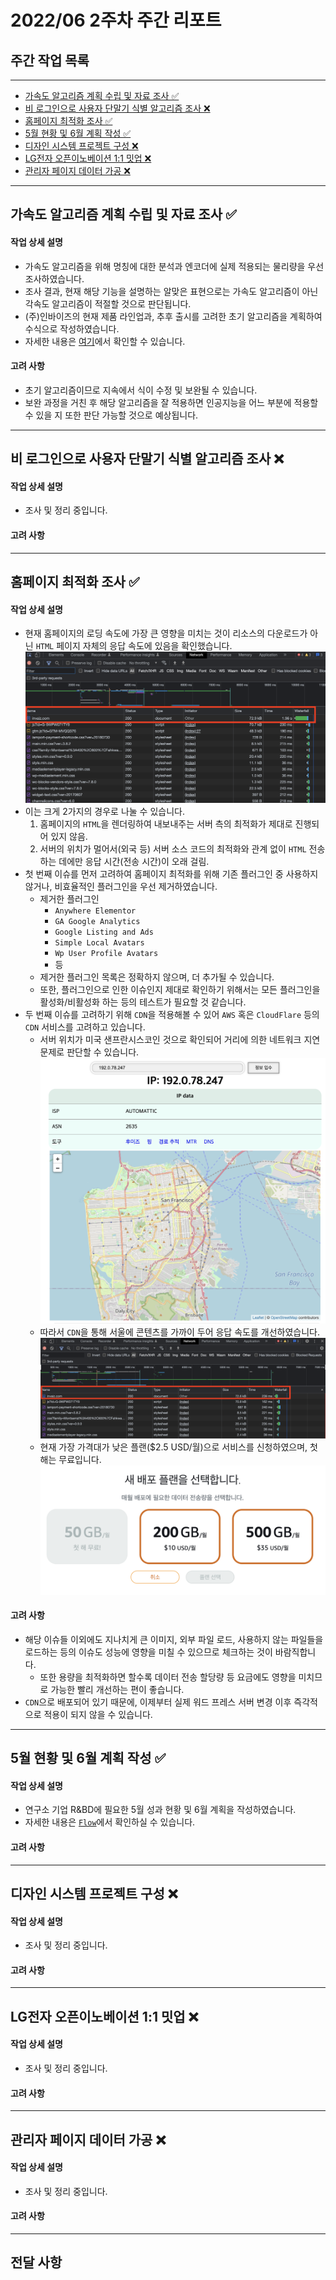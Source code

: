 # 2022/06 2주차 주간 리포트

## 주간 작업 목록

---

- [가속도 알고리즘 계획 수립 및 자료 조사 ✅](#가속도-알고리즘-계획-수립-및-자료-조사-)
- [비 로그인으로 사용자 단말기 식별 알고리즘 조사 ❌](#비-로그인으로-사용자-단말기-식별-알고리즘-조사-)
- [홈페이지 최적화 조사 ✅](#홈페이지-최적화-조사-)
- [5월 현황 및 6월 계획 작성 ✅](#5월-현황-및-6월-계획-작성-)
- [디자인 시스템 프로젝트 구성 ❌](#디자인-시스템-프로젝트-구성-)
- [LG전자 오픈이노베이션 1:1 밋업 ❌](#lg전자-오픈이노베이션-11-밋업-)
- [관리자 페이지 데이터 가공 ❌](#관리자-페이지-데이터-가공-)

---

## 가속도 알고리즘 계획 수립 및 자료 조사 ✅

#### 작업 상세 설명

- 가속도 알고리즘을 위해 명칭에 대한 분석과 엔코더에 실제 적용되는 물리량을 우선 조사하였습니다.
- 조사 결과, 현재 해당 기능을 설명하는 알맞은 표현으로는 가속도 알고리즘이 아닌 각속도 알고리즘이 적절할 것으로 판단됩니다.
- (주)인바이즈의 현재 제품 라인업과, 추후 출시를 고려한 초기 알고리즘을 계획하여 수식으로 작성하였습니다.
- 자세한 내용은 [여기](../../../../researchs/solutions/function_acceleration.md)에서 확인할 수 있습니다.

#### 고려 사항

- 초기 알고리즘이므로 지속에서 식이 수정 및 보완될 수 있습니다.
- 보완 과정을 거친 후 해당 알고리즘을 잘 적용하면 인공지능을 어느 부분에 적용할 수 있을 지 또한 판단 가능할 것으로 예상됩니다.

---

## 비 로그인으로 사용자 단말기 식별 알고리즘 조사 ❌

#### 작업 상세 설명

- 조사 및 정리 중입니다.

#### 고려 사항

---

## 홈페이지 최적화 조사 ✅

#### 작업 상세 설명

- 현재 홈페이지의 로딩 속도에 가장 큰 영향을 미치는 것이 리소스의 다운로드가 아닌 `HTML` 페이지 자체의 응답 속도에 있음을 확인했습니다.
  ![HTML_전달_속도](./assets/HTML_전달_속도.png)
- 이는 크게 2가지의 경우로 나눌 수 있습니다.
  1. 홈페이지의 `HTML`을 렌더링하여 내보내주는 서버 측의 최적화가 제대로 진행되어 있지 않음.
  2. 서버의 위치가 멀어서(외국 등) 서버 소스 코드의 최적화와 관계 없이 `HTML` 전송하는 데에만 응답 시간(전송 시간)이 오래 걸림.
- 첫 번째 이슈를 먼저 고려하여 홈페이지 최적화를 위해 기존 플러그인 중 사용하지 않거나, 비효율적인 플러그인을 우선 제거하였습니다.
  - 제거한 플러그인
    - `Anywhere Elementor`
    - `GA Google Analytics`
    - `Google Listing and Ads`
    - `Simple Local Avatars`
    - `Wp User Profile Avatars`
    - 등
  - 제거한 플러그인 목록은 정확하지 않으며, 더 추가될 수 있습니다.
  - 또한, 플러그인으로 인한 이슈인지 제대로 확인하기 위해서는 모든 플러그인을 활성화/비활성화 하는 등의 테스트가 필요할 것 같습니다.
- 두 번째 이슈를 고려하기 위해 `CDN`을 적용해볼 수 있어 `AWS` 혹은 `CloudFlare` 등의 `CDN` 서비스를 고려하고 있습니다.
  - 서버 위치가 미국 샌프란시스코인 것으로 확인되어 거리에 의한 네트워크 지연 문제로 판단할 수 있습니다.
    ![서버_위치](./assets/서버_위치.png)
  - 따라서 `CDN`을 통해 서울에 콘텐츠를 가까이 두어 응답 속도를 개선하였습니다.
    ![최적화_후_속도](./assets/최적화_후_속도.png)
  - 현재 가장 가격대가 낮은 플랜($2.5 USD/월)으로 서비스를 신청하였으며, 첫 해는 무료입니다.
    ![데이터_전송_할당량](./assets/데이터_전송_할당량.png)

#### 고려 사항

- 해당 이슈들 이외에도 지나치게 큰 이미지, 외부 파일 로드, 사용하지 않는 파일들을 로드하는 등의 이슈도 성능에 영향을 미칠 수 있으므로 체크하는 것이 바람직합니다.
  - 또한 용량을 최적화하면 할수록 데이터 전송 할당량 등 요금에도 영향을 미치므로 가능한 빨리 개선하는 편이 좋습니다.
- `CDN`으로 배포되어 있기 때문에, 이제부터 실제 워드 프레스 서버 변경 이후 즉각적으로 적용이 되지 않을 수 있습니다.

---

## 5월 현황 및 6월 계획 작성 ✅

#### 작업 상세 설명

- 연구소 기업 R&BD에 필요한 5월 성과 현황 및 6월 계획을 작성하였습니다.
- 자세한 내용은 [`Flow`](https://flow.team/l/0dF84)에서 확인하실 수 있습니다.

#### 고려 사항

---

## 디자인 시스템 프로젝트 구성 ❌

#### 작업 상세 설명

- 조사 및 정리 중입니다.

#### 고려 사항

---

## LG전자 오픈이노베이션 1:1 밋업 ❌

#### 작업 상세 설명

- 조사 및 정리 중입니다.

#### 고려 사항

---

## 관리자 페이지 데이터 가공 ❌

#### 작업 상세 설명

- 조사 및 정리 중입니다.

#### 고려 사항

---

## 전달 사항
